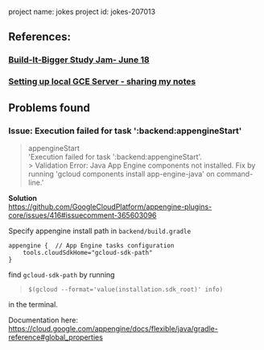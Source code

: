 project name: jokes
project id: jokes-207013


## References:

### [Build-It-Bigger Study Jam- June 18](https://docs.google.com/document/d/1UjODbCCybeUCrmN0gl6-HebPbOfgOpRYRh67gbNVrUI/edit)

### [Setting up local GCE Server - sharing my notes](https://discussions.udacity.com/t/setting-up-local-gce-server-sharing-my-notes/641123)  

## Problems found
### Issue: Execution failed for task ':backend:appengineStart'
>appengineStart  
'Execution failed for task ':backend:appengineStart'.  
\> Validation Error: Java App Engine components not installed. Fix by running 'gcloud components install app-engine-java' on command-line.'

**Solution**  
https://github.com/GoogleCloudPlatform/appengine-plugins-core/issues/416#issuecomment-365603096

Specify appengine install path in `backend/build.gradle`
```
appengine {  // App Engine tasks configuration
	tools.cloudSdkHome="gcloud-sdk-path"
}
```
find `gcloud-sdk-path` by running  
>`$(gcloud --format='value(installation.sdk_root)' info)`  

in the terminal.

Documentation here: https://cloud.google.com/appengine/docs/flexible/java/gradle-reference#global_properties
